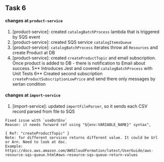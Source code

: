 


## Task 6

#### changes at `product-service`
1. [product-service]: created `catalogBatchProcess` lambda that is triggered by SQS event
2. [product-service]: created SQS service `catalogItemsQueue`
3. [product-service]: `catalogBatchProcess` iterates throw all `Resources` and create Product at DB
4. [product-service]: created `createProductTopic` and email subscription. Once product is added to DB - there is notification to Email about success.
5** Introduces Jest and covered `catalogBatchProcess` with Unit Tests
6** Created second subscription `createProductSubscriptionLowPrice` and send there only messages by sertan condition

#### changes at `import-service`
1. [import-service]: updated `importFileParser`, so it sends each CSV record parsed from file to SQS
 
```
Fixed issue with `useDotEnv`
Reason: it needs forward ref using "${env:VARIABLE_NAME}" syntax",
```

```
{ Ref: "createProductTopic" }
Note: for different services returns different value. It could be Url or Arn. Need to look at doc.
Example: https://docs.aws.amazon.com/AWSCloudFormation/latest/UserGuide/aws-resource-sqs-queue.html#aws-resource-sqs-queue-return-values 
```




